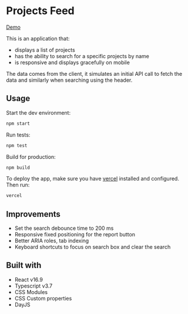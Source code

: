 # Projects Feed

[Demo](https://projects-feed.ovidiup13.vercel.app/)

This is an application that:

- displays a list of projects
- has the ability to search for a specific projects by name
- is responsive and displays gracefully on mobile

The data comes from the client, it simulates an initial API call to fetch the data and similarly
when searching using the header.

## Usage

Start the dev environment:

```sh
npm start
```

Run tests:

```sh
npm test
```

Build for production:

```sh
npm build
```

To deploy the app, make sure you have [vercel](https://vercel.com/) installed and configured. Then
run:

```sh
vercel
```

## Improvements

- Set the search debounce time to 200 ms
- Responsive fixed positioning for the report button
- Better ARIA roles, tab indexing
- Keyboard shortcuts to focus on search box and clear the search

## Built with

- React v16.9
- Typescript v3.7
- CSS Modules
- CSS Custom properties
- DayJS

